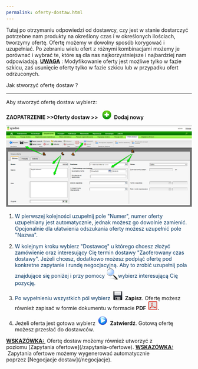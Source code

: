 ```yaml
---
permalink: oferty-dostaw.html
---
```

 Tutaj po otrzymaniu odpowiedzi od dostawcy, czy jest w stanie dostarczyć potrzebne nam produkty na określony czas i w określonych ilościach, tworzymy ofertę. Ofertę możemy w dowolny sposób korygować i uzupełniać. Po zebraniu wielu ofert z różnymi kombinacjami możemy je porównać i wybrać te, które są dla nas najkorzystniejsze i najbardziej nam odpowiadają. 
**<u>UWAGA</u>** : Modyfikowanie oferty jest możliwe tylko w fazie szkicu, zaś usunięcie oferty tylko w fazie szkicu lub w przypadku ofert odrzuconych. 

Jak stworzyć ofertę dostaw ?

* * *

Aby stworzyć ofertę dostaw wybierz:

**ZAOPATRZENIE \>\>Oferty dostaw \>\>** &nbsp; ![](/images/newIcon24.png)&nbsp; **Dodaj nowy&nbsp;** 

[![](/images/Zaopatrzenie-%20oferty%20dostaw-%20g%C5%82%C3%B3wna.png)](/images/Zaopatrzenie-%20oferty%20dostaw-%20g%C5%82%C3%B3wna.png)

1. <font color="#073763">W pierwszej kolejności uzupełnij pole "Numer", numer oferty uzupełniany jest automatycznie, jednak możesz go dowolnie zamienić. Opcjonalnie dla ułatwienia odszukania oferty możesz uzupełnić pole "Nazwa".
                    </font>
2. <font color="#073763">W kolejnym kroku wybierz "Dostawcę" u którego chcesz złożyć zamówienie oraz interesujący Cię termin dostawy "Zaoferowany czas dostawy". Jeżeli chcesz, dodatkowo możesz podpiąć ofertę pod konkretne zapytanie i rundę negocjacyjną. Aby to zrobić uzupełnij pola znajdujące się poniżej i przy pomocy <img border="0" src="/images/lupka.png" style="vertical-align:-6px">wybierz interesującą Cię pozycję.
                        </font>

3. <font color="#073763">Po wypełnieniu wszystkich pól wybierz </font> ![](/images/zapisz.png)&nbsp; **Zapisz**. Ofertę możesz również zapisać w formie dokumentu w formacie **PDF&nbsp; ![](/images/PDF.png).**

4. Jeżeli oferta jest gotowa wybierz&nbsp; ![](/images/startIcon24.png)&nbsp; **Zatwierdź**. Gotową ofertę możesz przesłać do dostawców.

<u style="font-weight:bold">
            WSKAZÓWKA:
        </u> &nbsp;Ofertę dostaw możemy również utworzyć z poziomu&nbsp;[Zapytania ofertowe](/zapytania-ofertowe). 

<u style="font-weight:bold">
            WSKAZÓWKA:
        </u> &nbsp;Zapytania ofertowe możemy wygenerować automatycznie poprzez&nbsp;[Negocjacje dostaw](/negocjacje). 

